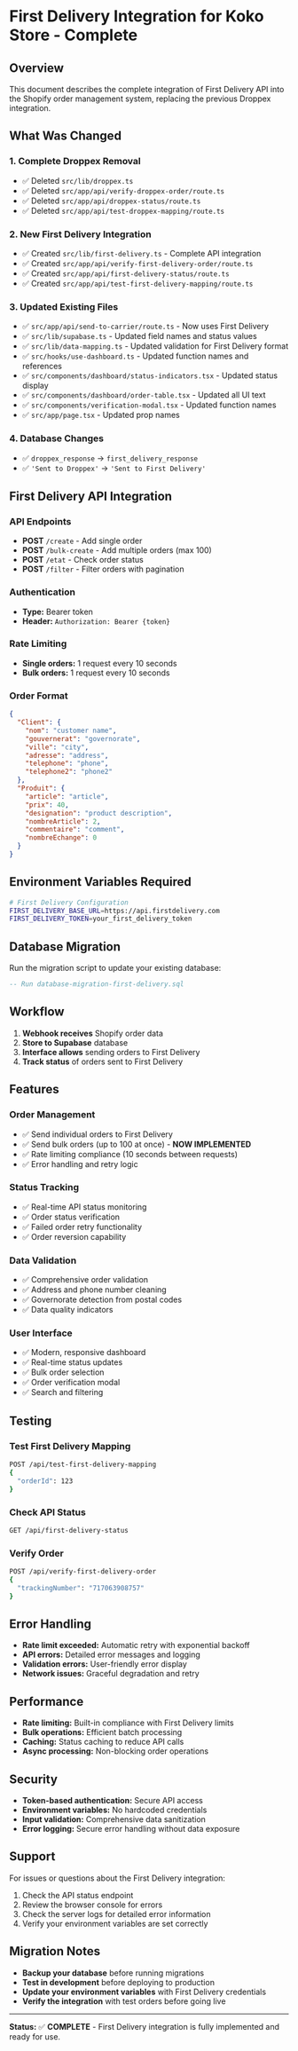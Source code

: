 # First Delivery Integration for Koko Store - Complete

## Overview
This document describes the complete integration of First Delivery API into the Shopify order management system, replacing the previous Droppex integration.

## What Was Changed

### 1. **Complete Droppex Removal**
- ✅ Deleted `src/lib/droppex.ts`
- ✅ Deleted `src/app/api/verify-droppex-order/route.ts`
- ✅ Deleted `src/app/api/droppex-status/route.ts`
- ✅ Deleted `src/app/api/test-droppex-mapping/route.ts`

### 2. **New First Delivery Integration**
- ✅ Created `src/lib/first-delivery.ts` - Complete API integration
- ✅ Created `src/app/api/verify-first-delivery-order/route.ts`
- ✅ Created `src/app/api/first-delivery-status/route.ts`
- ✅ Created `src/app/api/test-first-delivery-mapping/route.ts`

### 3. **Updated Existing Files**
- ✅ `src/app/api/send-to-carrier/route.ts` - Now uses First Delivery
- ✅ `src/lib/supabase.ts` - Updated field names and status values
- ✅ `src/lib/data-mapping.ts` - Updated validation for First Delivery format
- ✅ `src/hooks/use-dashboard.ts` - Updated function names and references
- ✅ `src/components/dashboard/status-indicators.tsx` - Updated status display
- ✅ `src/components/dashboard/order-table.tsx` - Updated all UI text
- ✅ `src/components/verification-modal.tsx` - Updated function names
- ✅ `src/app/page.tsx` - Updated prop names

### 4. **Database Changes**
- ✅ `droppex_response` → `first_delivery_response`
- ✅ `'Sent to Droppex'` → `'Sent to First Delivery'`

## First Delivery API Integration

### **API Endpoints**
- **POST** `/create` - Add single order
- **POST** `/bulk-create` - Add multiple orders (max 100)
- **POST** `/etat` - Check order status
- **POST** `/filter` - Filter orders with pagination

### **Authentication**
- **Type:** Bearer token
- **Header:** `Authorization: Bearer {token}`

### **Rate Limiting**
- **Single orders:** 1 request every 10 seconds
- **Bulk orders:** 1 request every 10 seconds

### **Order Format**
```json
{
  "Client": {
    "nom": "customer name",
    "gouvernerat": "governorate",
    "ville": "city", 
    "adresse": "address",
    "telephone": "phone",
    "telephone2": "phone2"
  },
  "Produit": {
    "article": "article",
    "prix": 40,
    "designation": "product description",
    "nombreArticle": 2,
    "commentaire": "comment",
    "nombreEchange": 0
  }
}
```

## Environment Variables Required

```bash
# First Delivery Configuration
FIRST_DELIVERY_BASE_URL=https://api.firstdelivery.com
FIRST_DELIVERY_TOKEN=your_first_delivery_token
```

## Database Migration

Run the migration script to update your existing database:

```sql
-- Run database-migration-first-delivery.sql
```

## Workflow

1. **Webhook receives** Shopify order data
2. **Store to Supabase** database 
3. **Interface allows** sending orders to First Delivery
4. **Track status** of orders sent to First Delivery

## Features

### **Order Management**
- ✅ Send individual orders to First Delivery
- ✅ Send bulk orders (up to 100 at once) - **NOW IMPLEMENTED**
- ✅ Rate limiting compliance (10 seconds between requests)
- ✅ Error handling and retry logic

### **Status Tracking**
- ✅ Real-time API status monitoring
- ✅ Order status verification
- ✅ Failed order retry functionality
- ✅ Order reversion capability

### **Data Validation**
- ✅ Comprehensive order validation
- ✅ Address and phone number cleaning
- ✅ Governorate detection from postal codes
- ✅ Data quality indicators

### **User Interface**
- ✅ Modern, responsive dashboard
- ✅ Real-time status updates
- ✅ Bulk order selection
- ✅ Order verification modal
- ✅ Search and filtering

## Testing

### **Test First Delivery Mapping**
```bash
POST /api/test-first-delivery-mapping
{
  "orderId": 123
}
```

### **Check API Status**
```bash
GET /api/first-delivery-status
```

### **Verify Order**
```bash
POST /api/verify-first-delivery-order
{
  "trackingNumber": "717063908757"
}
```

## Error Handling

- **Rate limit exceeded:** Automatic retry with exponential backoff
- **API errors:** Detailed error messages and logging
- **Validation errors:** User-friendly error display
- **Network issues:** Graceful degradation and retry

## Performance

- **Rate limiting:** Built-in compliance with First Delivery limits
- **Bulk operations:** Efficient batch processing
- **Caching:** Status caching to reduce API calls
- **Async processing:** Non-blocking order operations

## Security

- **Token-based authentication:** Secure API access
- **Environment variables:** No hardcoded credentials
- **Input validation:** Comprehensive data sanitization
- **Error logging:** Secure error handling without data exposure

## Support

For issues or questions about the First Delivery integration:

1. Check the API status endpoint
2. Review the browser console for errors
3. Check the server logs for detailed error information
4. Verify your environment variables are set correctly

## Migration Notes

- **Backup your database** before running migrations
- **Test in development** before deploying to production
- **Update your environment variables** with First Delivery credentials
- **Verify the integration** with test orders before going live

---

**Status:** ✅ **COMPLETE** - First Delivery integration is fully implemented and ready for use.
